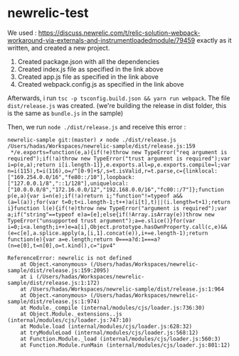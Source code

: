 # newrelic-test

We used : https://discuss.newrelic.com/t/relic-solution-webpack-workaround-via-externals-and-instrumentloadedmodule/79459 exactly as it written, and created a new project.

1. Created package.json with all the dependencies
2. Created index.js file as specified in the link above
3. Created app.js file as specified in the link above
4. Created webpack.config.js as specified in the link above

Afterwards, i run `tsc -p tsconfig.build.json && yarn run webpack`.
The file `dist/release.js` was created. (we're building the release in dist folder, this is the same as `bundle.js` in the sample)

Then, we run `node ./dist/release.js` and receive this error : 

```
newrelic-sample git:(master) ✗ node ./dist/release.js                            /Users/hadas/Workspaces/newrelic-sample/dist/release.js:159
 */e.exports=function(e,a){if(!e)throw new TypeError("req argument is required");if(!a)throw new TypeError("trust argument is required");var i=p(e,a);return i[i.length-1]},e.exports.all=p,e.exports.compile=l;var n=i(115),t=i(116),o=/^[0-9]+$/,s=t.isValid,r=t.parse,c={linklocal:["169.254.0.0/16","fe80::/10"],loopback:["127.0.0.1/8","::1/128"],uniquelocal:["10.0.0.0/8","172.16.0.0/12","192.168.0.0/16","fc00::/7"]};function p(e,a){var i=n(e);if(!a)return i;"function"!=typeof a&&(a=l(a));for(var t=0;t<i.length-1;t++)a(i[t],t)||(i.length=t+1);return i}function l(e){if(!e)throw new TypeError("argument is required");var a;if("string"==typeof e)a=[e];else{if(!Array.isArray(e))throw new TypeError("unsupported trust argument");a=e.slice()}for(var i=0;i<a.length;i++)e=a[i],Object.prototype.hasOwnProperty.call(c,e)&&(e=c[e],a.splice.apply(a,[i,1].concat(e)),i+=e.length-1);return function(e){var a=e.length;return 0===a?d:1===a?(n=e[0],t=n[0],o=t.kind(),c="ipv4"

ReferenceError: newrelic is not defined
    at Object.<anonymous> (/Users/hadas/Workspaces/newrelic-sample/dist/release.js:159:2095)
    at i (/Users/hadas/Workspaces/newrelic-sample/dist/release.js:1:172)
    at /Users/hadas/Workspaces/newrelic-sample/dist/release.js:1:964
    at Object.<anonymous> (/Users/hadas/Workspaces/newrelic-sample/dist/release.js:1:974)
    at Module._compile (internal/modules/cjs/loader.js:736:30)
    at Object.Module._extensions..js (internal/modules/cjs/loader.js:747:10)
    at Module.load (internal/modules/cjs/loader.js:628:32)
    at tryModuleLoad (internal/modules/cjs/loader.js:568:12)
    at Function.Module._load (internal/modules/cjs/loader.js:560:3)
    at Function.Module.runMain (internal/modules/cjs/loader.js:801:12)
```
